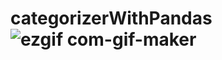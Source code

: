 # categorizerWithPandas![ezgif com-gif-maker](https://user-images.githubusercontent.com/76816180/190499674-bbd06c98-8011-4a5b-951f-9495a281e9bd.gif)
